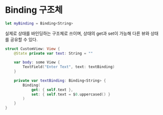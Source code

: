 # Binding 구조체
```swift
let myBinding = Binding<String>
```
실제로 상태를 바인딩하는 구조체로 쓰이며, 상태의 get과 set이 가능해 다른 뷰와 상태를 공유할 수 있다.<br>

```swift
struct CustomView: View {
	@State private var text: String = ""
	
	var body: some View {
		TextField("Enter Text", text: textBinding)
	}
	
	private var textBinding: Binding<String> {
		Binding(
			get: { self.text },
			set: { self.text = $0.uppercased() }
		)
	}
}
```

